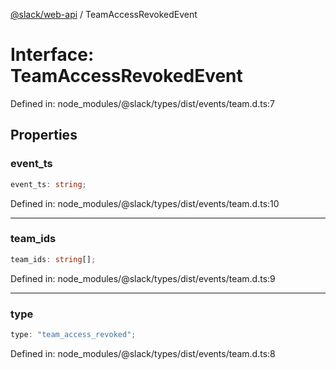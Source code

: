 [@slack/web-api](../index.md) / TeamAccessRevokedEvent

# Interface: TeamAccessRevokedEvent

Defined in: node\_modules/@slack/types/dist/events/team.d.ts:7

## Properties

### event\_ts

```ts
event_ts: string;
```

Defined in: node\_modules/@slack/types/dist/events/team.d.ts:10

***

### team\_ids

```ts
team_ids: string[];
```

Defined in: node\_modules/@slack/types/dist/events/team.d.ts:9

***

### type

```ts
type: "team_access_revoked";
```

Defined in: node\_modules/@slack/types/dist/events/team.d.ts:8
